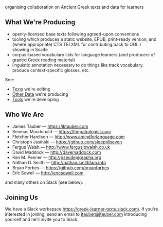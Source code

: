 organising collaboration on Ancient Greek texts and data for learners

## What We're Producing

* openly-licensed base texts following agreed-upon conventions
* tooling which produces a static website, EPUB, print-ready version, and (where appropriate) CTS TEI XML for contributing back to OGL / showing in Scaife
* corpus-based vocabulary lists for language learners (and producers of graded Greek reading material)
* linguistic annotation necessary to do things like track vocabulary, produce context-specific glosses, etc.

See:

* [Texts](https://greek-learner-texts.org/texts/) we're editing
* [Other Data](https://greek-learner-texts.org/other_data/) we're producing
* [Tools](https://greek-learner-texts.org/tools/) we're developing

## Who We Are

* James Tauber — <https://jktauber.com>
* Seumas Macdonald — <https://thepatrologist.com>
* Fletcher Hardison — <http://www.amindforlanguage.com>
* Christoph Jasinski — <https://github.com/sleeptillseven>
* Fergus Walsh — <http://www.fergusjpwalsh.co.uk>
* David Maddock — <http://davemaddock.com>
* Ken M. Penner — <http://pseudepigrapha.org>
* Nathan D. Smith — <http://nathan.smithfam.info>
* Bryan Forbes — <https://github.com/bryanforbes>
* Eric Sowell — <http://ericsowell.com>

and many others on Slack (see below).

## Joining Us

We have a Slack workspace <https://greek-learner-texts.slack.com/>. If you're interested in joining, send an email to jtauber@jtauber.com introducing yourself and he'll invite you to Slack.

